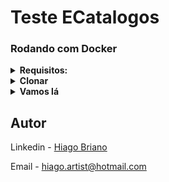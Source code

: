 # Teste ECatalogos

### Rodando com Docker

<details>
  <summary><b>Requisitos:</b></summary><br>
  
  - Ter o `Git` instalado em sua máquina;
  - Ter o `docker` instalado e ativado em sua máquina.
  
</details>

<details>
  <summary><b>Clonar</b></summary><br>

Para clonar o repositório usando HTTPS:

```
git clone https://github.com/HiagoBriano/eCatalogos.git
```

Para clonar usando SSH:

```
git clone git@github.com:HiagoBriano/eCatalogos.git
```

</details>

<details>
  <summary><b>Vamos lá</b></summary><br>

Entre na pasta principal:

```
cd eCatalogos
```

Inicie o docker com o comando:

```
docker-compose up -d
```

Abra o link abaixo no navegador de sua preferencia:

```
http://localhost:3000/
```

</details>

</details>

## Autor

Linkedin - [Hiago Briano](https://www.linkedin.com/in/hiago-briano/)

Email - hiago.artist@hotmail.com
